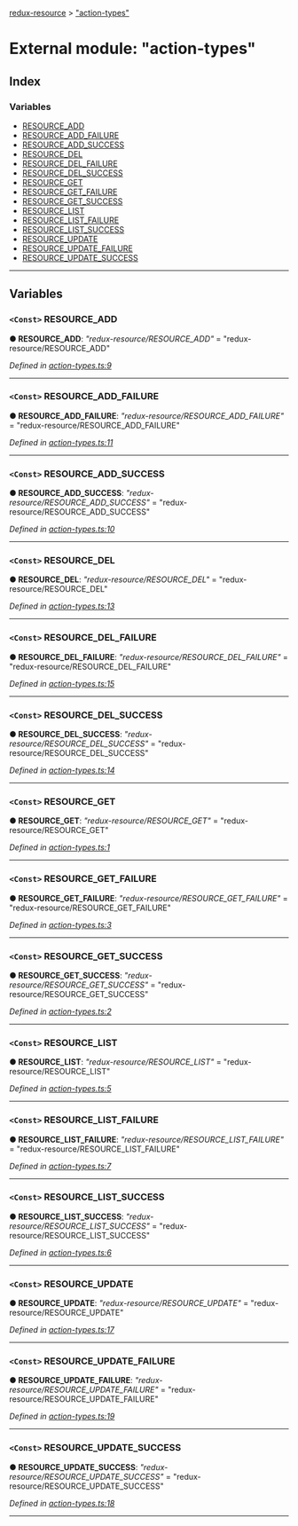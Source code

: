 [redux-resource](../README.md) > ["action-types"](../modules/_action_types_.md)

# External module: "action-types"

## Index

### Variables

* [RESOURCE_ADD](_action_types_.md#resource_add)
* [RESOURCE_ADD_FAILURE](_action_types_.md#resource_add_failure)
* [RESOURCE_ADD_SUCCESS](_action_types_.md#resource_add_success)
* [RESOURCE_DEL](_action_types_.md#resource_del)
* [RESOURCE_DEL_FAILURE](_action_types_.md#resource_del_failure)
* [RESOURCE_DEL_SUCCESS](_action_types_.md#resource_del_success)
* [RESOURCE_GET](_action_types_.md#resource_get)
* [RESOURCE_GET_FAILURE](_action_types_.md#resource_get_failure)
* [RESOURCE_GET_SUCCESS](_action_types_.md#resource_get_success)
* [RESOURCE_LIST](_action_types_.md#resource_list)
* [RESOURCE_LIST_FAILURE](_action_types_.md#resource_list_failure)
* [RESOURCE_LIST_SUCCESS](_action_types_.md#resource_list_success)
* [RESOURCE_UPDATE](_action_types_.md#resource_update)
* [RESOURCE_UPDATE_FAILURE](_action_types_.md#resource_update_failure)
* [RESOURCE_UPDATE_SUCCESS](_action_types_.md#resource_update_success)

---

## Variables

<a id="resource_add"></a>

### `<Const>` RESOURCE_ADD

**● RESOURCE_ADD**: *"redux-resource/RESOURCE_ADD"* = "redux-resource/RESOURCE_ADD"

*Defined in [action-types.ts:9](https://github.com/rcelha/redux-resource/blob/2e19365/src/action-types.ts#L9)*

___
<a id="resource_add_failure"></a>

### `<Const>` RESOURCE_ADD_FAILURE

**● RESOURCE_ADD_FAILURE**: *"redux-resource/RESOURCE_ADD_FAILURE"* = "redux-resource/RESOURCE_ADD_FAILURE"

*Defined in [action-types.ts:11](https://github.com/rcelha/redux-resource/blob/2e19365/src/action-types.ts#L11)*

___
<a id="resource_add_success"></a>

### `<Const>` RESOURCE_ADD_SUCCESS

**● RESOURCE_ADD_SUCCESS**: *"redux-resource/RESOURCE_ADD_SUCCESS"* = "redux-resource/RESOURCE_ADD_SUCCESS"

*Defined in [action-types.ts:10](https://github.com/rcelha/redux-resource/blob/2e19365/src/action-types.ts#L10)*

___
<a id="resource_del"></a>

### `<Const>` RESOURCE_DEL

**● RESOURCE_DEL**: *"redux-resource/RESOURCE_DEL"* = "redux-resource/RESOURCE_DEL"

*Defined in [action-types.ts:13](https://github.com/rcelha/redux-resource/blob/2e19365/src/action-types.ts#L13)*

___
<a id="resource_del_failure"></a>

### `<Const>` RESOURCE_DEL_FAILURE

**● RESOURCE_DEL_FAILURE**: *"redux-resource/RESOURCE_DEL_FAILURE"* = "redux-resource/RESOURCE_DEL_FAILURE"

*Defined in [action-types.ts:15](https://github.com/rcelha/redux-resource/blob/2e19365/src/action-types.ts#L15)*

___
<a id="resource_del_success"></a>

### `<Const>` RESOURCE_DEL_SUCCESS

**● RESOURCE_DEL_SUCCESS**: *"redux-resource/RESOURCE_DEL_SUCCESS"* = "redux-resource/RESOURCE_DEL_SUCCESS"

*Defined in [action-types.ts:14](https://github.com/rcelha/redux-resource/blob/2e19365/src/action-types.ts#L14)*

___
<a id="resource_get"></a>

### `<Const>` RESOURCE_GET

**● RESOURCE_GET**: *"redux-resource/RESOURCE_GET"* = "redux-resource/RESOURCE_GET"

*Defined in [action-types.ts:1](https://github.com/rcelha/redux-resource/blob/2e19365/src/action-types.ts#L1)*

___
<a id="resource_get_failure"></a>

### `<Const>` RESOURCE_GET_FAILURE

**● RESOURCE_GET_FAILURE**: *"redux-resource/RESOURCE_GET_FAILURE"* = "redux-resource/RESOURCE_GET_FAILURE"

*Defined in [action-types.ts:3](https://github.com/rcelha/redux-resource/blob/2e19365/src/action-types.ts#L3)*

___
<a id="resource_get_success"></a>

### `<Const>` RESOURCE_GET_SUCCESS

**● RESOURCE_GET_SUCCESS**: *"redux-resource/RESOURCE_GET_SUCCESS"* = "redux-resource/RESOURCE_GET_SUCCESS"

*Defined in [action-types.ts:2](https://github.com/rcelha/redux-resource/blob/2e19365/src/action-types.ts#L2)*

___
<a id="resource_list"></a>

### `<Const>` RESOURCE_LIST

**● RESOURCE_LIST**: *"redux-resource/RESOURCE_LIST"* = "redux-resource/RESOURCE_LIST"

*Defined in [action-types.ts:5](https://github.com/rcelha/redux-resource/blob/2e19365/src/action-types.ts#L5)*

___
<a id="resource_list_failure"></a>

### `<Const>` RESOURCE_LIST_FAILURE

**● RESOURCE_LIST_FAILURE**: *"redux-resource/RESOURCE_LIST_FAILURE"* = "redux-resource/RESOURCE_LIST_FAILURE"

*Defined in [action-types.ts:7](https://github.com/rcelha/redux-resource/blob/2e19365/src/action-types.ts#L7)*

___
<a id="resource_list_success"></a>

### `<Const>` RESOURCE_LIST_SUCCESS

**● RESOURCE_LIST_SUCCESS**: *"redux-resource/RESOURCE_LIST_SUCCESS"* = "redux-resource/RESOURCE_LIST_SUCCESS"

*Defined in [action-types.ts:6](https://github.com/rcelha/redux-resource/blob/2e19365/src/action-types.ts#L6)*

___
<a id="resource_update"></a>

### `<Const>` RESOURCE_UPDATE

**● RESOURCE_UPDATE**: *"redux-resource/RESOURCE_UPDATE"* = "redux-resource/RESOURCE_UPDATE"

*Defined in [action-types.ts:17](https://github.com/rcelha/redux-resource/blob/2e19365/src/action-types.ts#L17)*

___
<a id="resource_update_failure"></a>

### `<Const>` RESOURCE_UPDATE_FAILURE

**● RESOURCE_UPDATE_FAILURE**: *"redux-resource/RESOURCE_UPDATE_FAILURE"* = "redux-resource/RESOURCE_UPDATE_FAILURE"

*Defined in [action-types.ts:19](https://github.com/rcelha/redux-resource/blob/2e19365/src/action-types.ts#L19)*

___
<a id="resource_update_success"></a>

### `<Const>` RESOURCE_UPDATE_SUCCESS

**● RESOURCE_UPDATE_SUCCESS**: *"redux-resource/RESOURCE_UPDATE_SUCCESS"* = "redux-resource/RESOURCE_UPDATE_SUCCESS"

*Defined in [action-types.ts:18](https://github.com/rcelha/redux-resource/blob/2e19365/src/action-types.ts#L18)*

___

